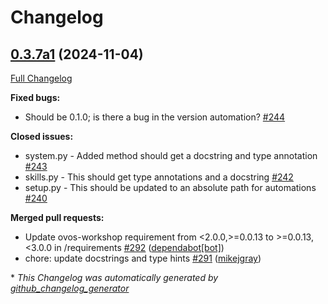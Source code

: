 # Changelog

## [0.3.7a1](https://github.com/OpenVoiceOS/ovos-utils/tree/0.3.7a1) (2024-11-04)

[Full Changelog](https://github.com/OpenVoiceOS/ovos-utils/compare/0.3.6...0.3.7a1)

**Fixed bugs:**

- Should be 0.1.0; is there a bug in the version automation? [\#244](https://github.com/OpenVoiceOS/ovos-utils/issues/244)

**Closed issues:**

- system.py - Added method should get a docstring and type annotation [\#243](https://github.com/OpenVoiceOS/ovos-utils/issues/243)
- skills.py - This should get type annotations and a docstring [\#242](https://github.com/OpenVoiceOS/ovos-utils/issues/242)
- setup.py - This should be updated to an absolute path for automations [\#240](https://github.com/OpenVoiceOS/ovos-utils/issues/240)

**Merged pull requests:**

- Update ovos-workshop requirement from \<2.0.0,\>=0.0.13 to \>=0.0.13,\<3.0.0 in /requirements [\#292](https://github.com/OpenVoiceOS/ovos-utils/pull/292) ([dependabot[bot]](https://github.com/apps/dependabot))
- chore: update docstrings and type hints [\#291](https://github.com/OpenVoiceOS/ovos-utils/pull/291) ([mikejgray](https://github.com/mikejgray))



\* *This Changelog was automatically generated by [github_changelog_generator](https://github.com/github-changelog-generator/github-changelog-generator)*
